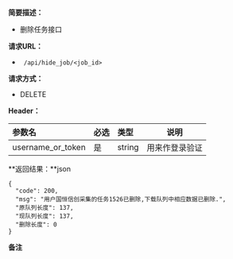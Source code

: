 
    
**简要描述：** 

- 删除任务接口

**请求URL：** 
- ` /api/hide_job/<job_id>`

**请求方式：**
- DELETE
 

**Header：**

|参数名|必选|类型|说明|
|:----    |:---|:----- |-----   |
|username_or_token |  是  |    string   |    用来作登录验证  |


**返回结果：**json
```
{
  "code": 200, 
  "msg": "用户国恒信创采集的任务1526已删除,下载队列中相应数据已删除.", 
  "原队列长度": 137, 
  "现队列长度": 137, 
  "删除长度": 0
}

```

 **备注** 
